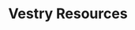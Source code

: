 ---
layout: link
link_url: https://www.scotland.anglican.org/vestry-resources
title: Vestry Resources
source: Scottish Episcopal Church
card: 
petal: 
task: Vestry and congregational engagement
---
